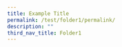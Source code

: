 ```yaml
---
title: Example Title
permalink: /test/folder1/permalink/
description: ""
third_nav_title: Folder1
---
```

